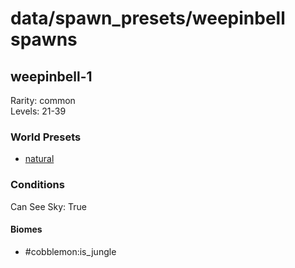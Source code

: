 # data/spawn_presets/weepinbell spawns  
  
## weepinbell-1  
Rarity: common  
Levels: 21-39  
  
### World Presets  
* [natural](/data/spawn_data/natural.md)  
  
### Conditions  
Can See Sky: True  
  
#### Biomes  
  * #cobblemon:is_jungle
  
